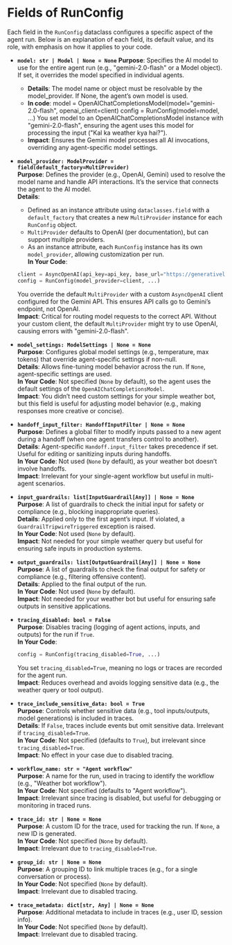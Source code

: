 # Fields of RunConfig

Each field in the `RunConfig` dataclass configures a specific aspect of the agent run. Below is an explanation of each field, its default value, and its role, with emphasis on how it applies to your code.

- **`model: str | Model | None = None`**
    **Purpose**: Specifies the AI model to use for the entire agent run (e.g., "gemini-2.0-flash" or a Model object). If set, it overrides the model specified in individual agents.
    - **Details**: The model name or object must be resolvable by the model_provider. If None, the agent’s own model is used.
    - **In code**:
        model = OpenAIChatCompletionsModel(model="gemini-2.0-flash", openai_client=client)
        config = RunConfig(model=model, ...)
        You set model to an OpenAIChatCompletionsModel instance with "gemini-2.0-flash", ensuring the agent uses this model for processing the input ("Kal ka weather kya hai?").
    - **Impact**: Ensures the Gemini model processes all AI invocations, overriding any agent-specific model settings.
- **`model_provider: ModelProvider = field(default_factory=MultiProvider)`**  
  **Purpose**: Defines the provider (e.g., OpenAI, Gemini) used to resolve the model name and handle API interactions. It’s the service that connects the agent to the AI model.  
  **Details**:  
  - Defined as an instance attribute using `dataclasses.field` with a `default_factory` that creates a new `MultiProvider` instance for each `RunConfig` object.  
  - `MultiProvider` defaults to OpenAI (per documentation), but can support multiple providers.  
  - As an instance attribute, each `RunConfig` instance has its own `model_provider`, allowing customization per run.  
  **In Your Code**:  
  ```python
  client = AsyncOpenAI(api_key=api_key, base_url="https://generativelanguage.googleapis.com/v1beta/openai/")
  config = RunConfig(model_provider=client, ...)
  ```  
  You override the default `MultiProvider` with a custom `AsyncOpenAI` client configured for the Gemini API. This ensures API calls go to Gemini’s endpoint, not OpenAI.  
  **Impact**: Critical for routing model requests to the correct API. Without your custom client, the default `MultiProvider` might try to use OpenAI, causing errors with "gemini-2.0-flash".

- **`model_settings: ModelSettings | None = None`**  
  **Purpose**: Configures global model settings (e.g., temperature, max tokens) that override agent-specific settings if non-null.  
  **Details**: Allows fine-tuning model behavior across the run. If `None`, agent-specific settings are used.  
  **In Your Code**: Not specified (`None` by default), so the agent uses the default settings of the `OpenAIChatCompletionsModel`.  
  **Impact**: You didn’t need custom settings for your simple weather bot, but this field is useful for adjusting model behavior (e.g., making responses more creative or concise).

- **`handoff_input_filter: HandoffInputFilter | None = None`**  
  **Purpose**: Defines a global filter to modify inputs passed to a new agent during a handoff (when one agent transfers control to another).  
  **Details**: Agent-specific `Handoff.input_filter` takes precedence if set. Useful for editing or sanitizing inputs during handoffs.  
  **In Your Code**: Not used (`None` by default), as your weather bot doesn’t involve handoffs.  
  **Impact**: Irrelevant for your single-agent workflow but useful in multi-agent scenarios.

- **`input_guardrails: list[InputGuardrail[Any]] | None = None`**  
  **Purpose**: A list of guardrails to check the initial input for safety or compliance (e.g., blocking inappropriate queries).  
  **Details**: Applied only to the first agent’s input. If violated, a `GuardrailTripwireTriggered` exception is raised.  
  **In Your Code**: Not used (`None` by default).  
  **Impact**: Not needed for your simple weather query but useful for ensuring safe inputs in production systems.

- **`output_guardrails: list[OutputGuardrail[Any]] | None = None`**  
  **Purpose**: A list of guardrails to check the final output for safety or compliance (e.g., filtering offensive content).  
  **Details**: Applied to the final output of the run.  
  **In Your Code**: Not used (`None` by default).  
  **Impact**: Not needed for your weather bot but useful for ensuring safe outputs in sensitive applications.

- **`tracing_disabled: bool = False`**  
  **Purpose**: Disables tracing (logging of agent actions, inputs, and outputs) for the run if `True`.  
  **In Your Code**:  
  ```python
  config = RunConfig(tracing_disabled=True, ...)
  ```  
  You set `tracing_disabled=True`, meaning no logs or traces are recorded for the agent run.  
  **Impact**: Reduces overhead and avoids logging sensitive data (e.g., the weather query or tool output).

- **`trace_include_sensitive_data: bool = True`**  
  **Purpose**: Controls whether sensitive data (e.g., tool inputs/outputs, model generations) is included in traces.  
  **Details**: If `False`, traces include events but omit sensitive data. Irrelevant if `tracing_disabled=True`.  
  **In Your Code**: Not specified (defaults to `True`), but irrelevant since `tracing_disabled=True`.  
  **Impact**: No effect in your case due to disabled tracing.

- **`workflow_name: str = "Agent workflow"`**  
  **Purpose**: A name for the run, used in tracing to identify the workflow (e.g., "Weather bot workflow").  
  **In Your Code**: Not specified (defaults to "Agent workflow").  
  **Impact**: Irrelevant since tracing is disabled, but useful for debugging or monitoring in traced runs.

- **`trace_id: str | None = None`**  
  **Purpose**: A custom ID for the trace, used for tracking the run. If `None`, a new ID is generated.  
  **In Your Code**: Not specified (`None` by default).  
  **Impact**: Irrelevant due to `tracing_disabled=True`.

- **`group_id: str | None = None`**  
  **Purpose**: A grouping ID to link multiple traces (e.g., for a single conversation or process).  
  **In Your Code**: Not specified (`None` by default).  
  **Impact**: Irrelevant due to disabled tracing.

- **`trace_metadata: dict[str, Any] | None = None`**  
  **Purpose**: Additional metadata to include in traces (e.g., user ID, session info).  
  **In Your Code**: Not specified (`None` by default).  
  **Impact**: Irrelevant due to disabled tracing.
